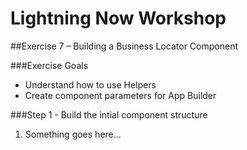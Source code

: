 # Lightning Now Workshop

##Exercise 7 – Building a Business Locator Component

###Exercise Goals

* Understand how to use Helpers
* Create component parameters for App Builder

###Step 1 - Build the intial component structure

1. Something goes here...